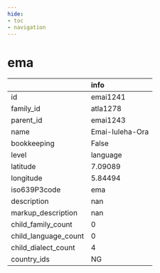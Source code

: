 ```yaml
---
hide:
- toc
- navigation
---
```

# ema
|                      | info            |
|:---------------------|:----------------|
| id                   | emai1241        |
| family_id            | atla1278        |
| parent_id            | emai1243        |
| name                 | Emai-Iuleha-Ora |
| bookkeeping          | False           |
| level                | language        |
| latitude             | 7.09089         |
| longitude            | 5.84494         |
| iso639P3code         | ema             |
| description          | nan             |
| markup_description   | nan             |
| child_family_count   | 0               |
| child_language_count | 0               |
| child_dialect_count  | 4               |
| country_ids          | NG              |